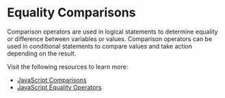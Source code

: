 # Equality Comparisons

Comparison operators are used in logical statements to determine equality or difference between variables or values. Comparison operators can be used in conditional statements to compare values and take action depending on the result.

Visit the following resources to learn more:

- [JavaScript Comparisons](https://www.w3schools.com/js/js_comparisons.asp)
- [JavaScript Equality Operators](https://developer.mozilla.org/en-US/docs/Web/JavaScript/Reference/Operators#equality_operators)
